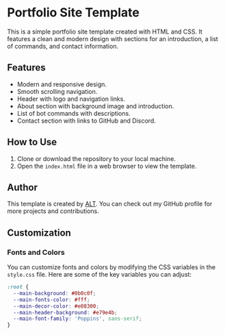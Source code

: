 # Portfolio Site Template

This is a simple portfolio site template created with HTML and CSS. It features a clean and modern design with sections for an introduction, a list of commands, and contact information.

## Features

- Modern and responsive design.
- Smooth scrolling navigation.
- Header with logo and navigation links.
- About section with background image and introduction.
- List of bot commands with descriptions.
- Contact section with links to GitHub and Discord.

## How to Use

1. Clone or download the repository to your local machine.
2. Open the `index.html` file in a web browser to view the template.

## Author

This template is created by [ALT](https://github.com/altwasntavailable). You can check out my GitHub profile for more projects and contributions.


## Customization

### Fonts and Colors

You can customize fonts and colors by modifying the CSS variables in the `style.css` file. Here are some of the key variables you can adjust:

```css
:root {
  --main-background: #0b0c0f;
  --main-fonts-color: #fff;
  --main-decor-color: #e08300;
  --main-header-background: #e79e4b;
  --main-font-family: 'Poppins', sans-serif;
}
